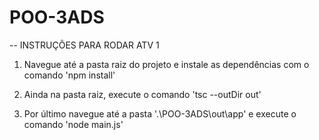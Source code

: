 # POO-3ADS

-- INSTRUÇÕES PARA RODAR ATV 1

1. Navegue até a pasta raiz do projeto e instale as dependências com o comando 'npm install'

2. Ainda na pasta raiz, execute o comando 'tsc --outDir out'

3. Por último navegue até a pasta '.\POO-3ADS\out\app' e execute o comando 'node main.js'